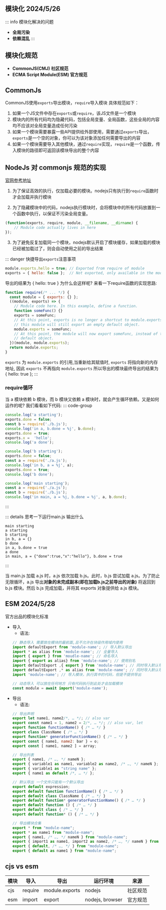 ## 模块化 2024/5/26
::: info 模块化解决的问题
- **全局污染**
- **依赖混乱**
:::
## 模块化规范
- **CommonJS(CMJ) 社区规范**
- **ECMA Script Module(ESM) 官方规范**
## CommonJs
CommonJS使用```exports```导出模块，```require```导入模块
具体规范如下：

1. 如果一个JS文件中存在```exports```或```require```，该JS文件是一个模块
2. 模块内的所有代码均为隐藏代码，包括全局变量、全局函数，这些全局的内容均不应该对全局变量造成任何污染
3. 如果一个模块需要暴露一些API提供给外部使用，需要通过```exports```导出，```exports```是一个空的对象，你可以为该对象添加任何需要导出的内容
4. 如果一个模块需要导入其他模块，通过```require```实现，```require```是一个函数，传入模块的路径即可返回该模块导出的整个内容

## NodeJs 对 commonjs 规范的实现 
[官网参考地址](https://nodejs.cn/api/modules.html#%E6%A8%A1%E5%9D%97commonjs-%E6%A8%A1%E5%9D%97)

1. 为了保证高效的执行，仅加载必要的模块。nodejs只有执行到```require```函数时才会加载并执行模块

2. 为了隐藏模块中的代码，nodejs执行模块时，会将模块中的所有代码放置到一个函数中执行，以保证不污染全局变量。

```js
(function(exports, require, module, __filename, __dirname) {
    // Module code actually lives in here
}); 
```
3. 为了避免反复加载同一个模块，nodejs默认开启了模块缓存，如果加载的模块已经被加载过了，则会自动使用之前的导出结果

::: danger 快捷导出`exports`注意事项
```js
module.exports.hello = true; // Exported from require of module
exports = { hello: false };  // Not exported, only available in the module
```
导出的结果为 { hello: true } 为什么会这样呢? 来看一下require函数的实现思路:
```js
function require(/* ... */) {
  const module = { exports: {} };
  ((module, exports) => {
    // Module code here. In this example, define a function.
    function someFunc() {}
    exports = someFunc;
    // At this point, exports is no longer a shortcut to module.exports, and
    // this module will still export an empty default object.
    module.exports = someFunc;
    // At this point, the module will now export someFunc, instead of the
    // default object.
  })(module, module.exports);
  return module.exports;
}
```
`exports` 为 `module.exports` 的引用,当重新给其赋值时, `exports` 将指向新的内存地址, 因此 `exports` 不再指向 `module.exports`
所以导出的模块最终导出的结果为 { hello: true };
:::

### require循环
当 a 模块依赖 b 模块，而 b 模块又依赖 a 模块时，就会产生循环依赖。又是如何运作的呢?
我们看看如下代码:
::: code-group
```js [a.js]
console.log('a starting');
exports.done = false;
const b = require('./b.js');
console.log('in a, b.done = %j', b.done);
exports.done = true;
exports.x =  'hello';
console.log('a done');
```
```js [b.js] 
console.log('b starting');
exports.done = false;
const a = require('./a.js');
console.log('in b, a = %j', a);
exports.done = true;
console.log('b done');
```
```js [main.js]
console.log('main starting');
const a = require('./a.js');
const b = require('./b.js');
console.log('in main, a = %j, b.done = %j', a, b.done);
```
:::

::: details 思考一下运行main.js 输出什么
```
main starting
a starting
b starting
in b, a = {}
b done
in a, b.done = true
a done
in main, a = {"done":true,"x":"hello"}, b.done = true
```
:::

当 main.js 加载 a.js 时，a.js 依次加载 b.js。此时，b.js 尝试加载 a.js。为了防止无限循环，a.js 导出**对象的未完成副本(即在加载b.js之前导出的对象)** 将返回到 b.js 模块。然后 b.js 完成加载，并将其 exports 对象提供给 a.js 模块。

## ESM 2024/5/28
官方出品的模块化标准
- 导入
    - 语法:
    ```js
    // 静态导入 需要放在模块的最前面,且不允许在块级作用域内使用
    import defaultExport from 'module-name'; // 导入默认导出
    import * as alias from 'module-name'; // 全量导入
    import { export } from 'moudle-name'; // 命名导入
    import { export as alias} from 'module-name'; // 使用别名
    import defaultExport ,{ export } from 'module-name'; // 同时导入默认导出和命名导入
    import defaultExport ,* as alias from 'module-name'; // 同时导入默认导出和全量导入
    import 'module-name'; // 导入模块，执行其中的代码，但是不提供导出

    // 动态导入 可以放在任何地方 只有代码执行到此处才会加载模块
    const module = await import('module-name');

    ```
- 导出
    - 语法:
    ```js
    // 导出声明
    export let name1, name2/*, … */; // also var
    export const name1 = 1, name2 = 2/*, … */; // also var, let
    export function functionName() { /* … */ }
    export class ClassName { /* … */ }
    export function* generatorFunctionName() { /* … */ }
    export const { name1, name2: bar } = o;
    export const [ name1, name2 ] = array;

    // 导出列表
    export { name1, /* …, */ nameN };
    export { variable1 as name1, variable2 as name2, /* …, */ nameN };
    export { variable1 as "string name" };
    export { name1 as default /*, … */ };

    // 默认导出 一个文件只能有一个默认导出
    export default expression;
    export default function functionName() { /* … */ }
    export default class ClassName { /* … */ }
    export default function* generatorFunctionName() { /* … */ }
    export default function () { /* … */ }
    export default class { /* … */ }
    export default function* () { /* … */ }

    // 导出模块合集
    export * from "module-name";
    export * as name1 from "module-name";
    export { name1, /* …, */ nameN } from "module-name";
    export { import1 as name1, import2 as name2, /* …, */ nameN } from "module-name";
    export { default, /* …, */ } from "module-name";
    export { default as name1 } from "module-name";
    ```

## cjs vs esm
| 模块 | 导入 | 导出  | 运行环境 | 来源| 
| -----| --- | ------ | -----------------|----------------- |
| cjs  | require | module.exports| nodejs |社区规范                     |
| esm  | import | export | nodejs, browser|官方规范|
